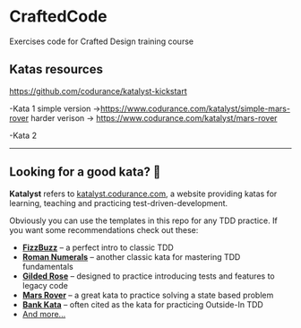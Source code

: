 # CraftedCode
Exercises code for Crafted Design training course

## Katas resources
https://github.com/codurance/katalyst-kickstart

-Kata 1
simple version ->https://www.codurance.com/katalyst/simple-mars-rover
harder verison -> https://www.codurance.com/katalyst/mars-rover

-Kata 2

--------
## Looking for a good kata? 🥋

**Katalyst** refers to [katalyst.codurance.com](https://katalyst.codurance.com/), a website providing katas for
learning, teaching and practicing test-driven-development.

Obviously you can use the templates in this repo for any TDD practice. If you want some recommendations check out these:

- [**FizzBuzz**](https://katalyst.codurance.com/fizzbuzz) – a perfect intro to classic TDD
- [**Roman Numerals**](https://katalyst.codurance.com/roman-numerals) – another classic kata for mastering TDD
  fundamentals
- [**Gilded Rose**](https://katalyst.codurance.com/gilded-rose) – designed to practice introducing tests and features to
  legacy code
- [**Mars Rover**](https://katalyst.codurance.com/mars-rover) – a great kata to practice solving a state based problem
- [**Bank Kata**](https://katalyst.codurance.com/bank) – often cited as the kata for practicing Outside-In TDD
- [And more...](https://katalyst.codurance.com/browse) 